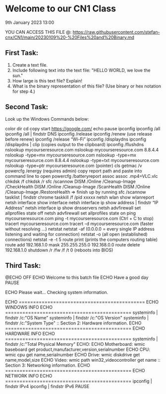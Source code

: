 Welcome to our CN1 Class
========================
9th January 2023 13:00

YOU CAN ACCESS THIS FILE @: https://raw.githubusercontent.com/stefan-cnx/CN1/main/20230109%20-%20Files%20and%20Binary.md

First Task:
-----------
1. Create a text file.
2. Include following text into the text file:
   "HELLO WORLD,
    we love the sun."
3. How large is this text file? Explain!
4. What is the binary representation of this file?
   (Use binary or hex notation for step 4.)


Second Task:
------------

Look up the Windows Commands below:

color
dir
cd
copy
start https://google.com/
echo
pause
ipconfig
ipconfig /all
ipconfig /all | findstr DNS
ipconfig /release
ipconfig /renew (use release before renew)
ipconfig /release “Wi-Fi”
ipconfig /displaydns
ipconfig /displaydns | clip    (copies output to the clipboard)
ipconfig /flushdns
nslookup mycourseresource.com
nslookup mycourseresource.com 8.8.4.4
nslookup -type=mx mycourseresource.com
nslookup -type=mx mycourseresource.com 8.8.4.4
nslookup -type=txt mycourseresource.com
nslookup -type=ptr mycourseresource.com (pointer)
cls
getmac /v
powercfg /energy   (requires admin) copy report path and paste into command line to open
powercfg /batteryreport
assoc
assoc .mp4=VLC.vlc
chkdsk /f
chkdsk /r
sfc /scannow
DISM /Online /Cleanup-Image /CheckHealth
DISM /Online /Cleanup-Image /ScanHealth
DISM /Online /Cleanup-Image /RestoreHealth => finish up by running sfc /scannow
tasklist | findstr chrome
taskkill /f /pid xxxxx
netsh wlan show wlanreport
netsh interface show interface
netsh interface ip show address | findstr “IP Address”
netsh interface ip show dnsservers
netsh advfirewall set allprofiles state off
netsh advfirewall set allprofiles state on
ping mycourseresource.com
ping -t mycourseresource.com  (Ctrl + C to stop)
tracert mycourseresource.com
tracert -d mycourseresource.com   (faster without resolving …)
netstat 
netstat -af   (0.0.0.0 = every single IP address listening and waiting for connection)
netstat -o     (all open (established) connections)
netstat -e -t 5
route print   (prints the computers routing table)
route add 192.168.1.0 mask 255.255.255.0 192.168.0.0
route delete 192.168.1.0
shutdown /r /fw /f /t 0   (reboots into BIOS)

Third Task:
-----------
@ECHO OFF 
ECHO Welcome to this batch file
ECHO Have a good day
PAUSE

ECHO Please wait... Checking system information.

ECHO ============================================
ECHO WINDOWS INFO
ECHO ============================================
systeminfo | findstr /c:"OS Name"
systeminfo | findstr /c:"OS Version"
systeminfo | findstr /c:"System Type"
:: Section 2: Hardware information.
ECHO ============================================
ECHO HARDWARE INFO
ECHO ============================================
systeminfo | findstr /c:"Total Physical Memory"
ECHO:
ECHO Motherboard:
wmic baseboard get product,manufacturer,version,serialnumber
ECHO CPU:
wmic cpu get name,serialnumber
ECHO Drive:
wmic diskdrive get name,model,size
ECHO Video:
wmic path win32_videocontroller get name
:: Section 3: Networking information.
ECHO ============================================
ECHO NETWORK INFO
ECHO ============================================
ipconfig | findstr IPv4
ipconfig | findstr IPv6
PAUSE


